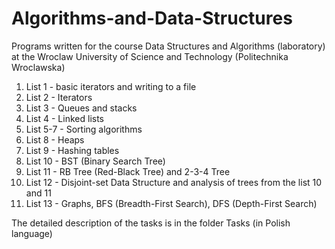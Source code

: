 # Algorithms-and-Data-Structures
Programs written for the course Data Structures and Algorithms (laboratory) at the Wroclaw University of Science and Technology (Politechnika Wroclawska)

1. List 1 - basic iterators and writing to a file
2. List 2 - Iterators
3. List 3 - Queues and stacks
4. List 4 - Linked lists
5. List 5-7 - Sorting algorithms
6. List 8 - Heaps
7. List 9 - Hashing tables
8. List 10 - BST (Binary Search Tree)
9. List 11 - RB Tree (Red-Black Tree) and 2-3-4 Tree
10. List 12 - Disjoint-set Data Structure and analysis of trees from the list 10 and 11
11. List 13 - Graphs, BFS (Breadth-First Search), DFS (Depth-First Search)

The detailed description of the tasks is in the folder Tasks (in Polish language)
